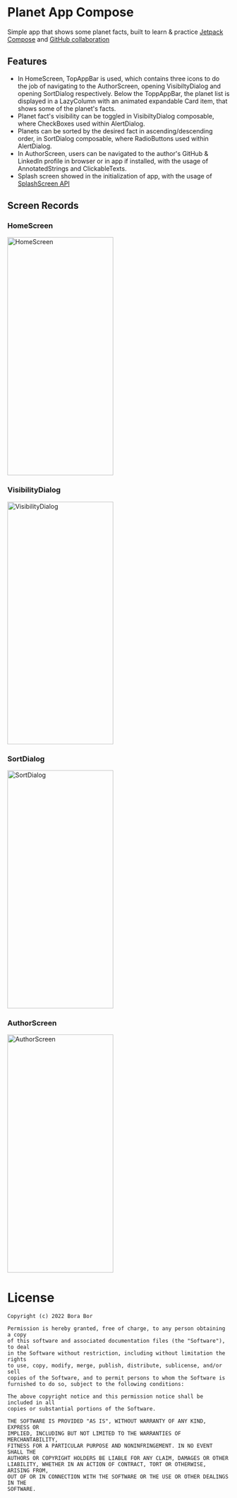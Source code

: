 # Planet App Compose
Simple app that shows some planet facts, built to learn & practice [Jetpack Compose](https://developer.android.com/jetpack/compose) and [GitHub collaboration](https://docs.github.com/en/pull-requests/collaborating-with-pull-requests)

## Features
* In HomeScreen, TopAppBar is used, which contains three icons to do the job of navigating to the AuthorScreen, opening VisibiltyDialog and opening SortDialog respectively. Below the ToppAppBar, the planet list is displayed in a LazyColumn with an animated expandable Card item, that shows some of the planet's facts.
* Planet fact's visibility can be toggled in VisibiltyDialog composable, where CheckBoxes used within AlertDialog. 
* Planets can be sorted by the desired fact in ascending/descending order, in SortDialog composable, where RadioButtons used within AlertDialog. 
* In AuthorScreen,  users can be navigated to the author's GitHub & LinkedIn profile in browser or in app if installed, with the usage of AnnotatedStrings and ClickableTexts.
* Splash screen showed in the initialization of app, with the usage of [SplashScreen API](https://developer.android.com/guide/topics/ui/splash-screen)

## Screen Records
### HomeScreen
<img src="https://user-images.githubusercontent.com/88214480/165896325-e0bfc075-3f53-41d6-8516-2659b956b0ae.gif" width="240" height="540" title="HomeScreen">

### VisibilityDialog
<img src="https://user-images.githubusercontent.com/88214480/165896333-8f946e34-9fc7-4a83-83d4-c3e8fb1db473.gif" width="240" height="550" title="VisibilityDialog">

### SortDialog
<img src="https://user-images.githubusercontent.com/88214480/165896077-ff1b508d-3f7c-49cf-914a-d39bc435c629.gif" width="240" height="540" title="SortDialog">

### AuthorScreen
<img src="https://user-images.githubusercontent.com/88214480/165896346-b2e352ef-027d-4a93-a804-31060e1d67ef.gif" width="240" height="540" title="AuthorScreen">

# License
```
Copyright (c) 2022 Bora Bor

Permission is hereby granted, free of charge, to any person obtaining a copy
of this software and associated documentation files (the "Software"), to deal
in the Software without restriction, including without limitation the rights
to use, copy, modify, merge, publish, distribute, sublicense, and/or sell
copies of the Software, and to permit persons to whom the Software is
furnished to do so, subject to the following conditions:

The above copyright notice and this permission notice shall be included in all
copies or substantial portions of the Software.

THE SOFTWARE IS PROVIDED "AS IS", WITHOUT WARRANTY OF ANY KIND, EXPRESS OR
IMPLIED, INCLUDING BUT NOT LIMITED TO THE WARRANTIES OF MERCHANTABILITY,
FITNESS FOR A PARTICULAR PURPOSE AND NONINFRINGEMENT. IN NO EVENT SHALL THE
AUTHORS OR COPYRIGHT HOLDERS BE LIABLE FOR ANY CLAIM, DAMAGES OR OTHER
LIABILITY, WHETHER IN AN ACTION OF CONTRACT, TORT OR OTHERWISE, ARISING FROM,
OUT OF OR IN CONNECTION WITH THE SOFTWARE OR THE USE OR OTHER DEALINGS IN THE
SOFTWARE.
```
